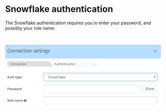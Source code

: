 # Snowflake authentication

The Snowflake authentication requires you to enter your password, and possibly your role name:

&nbsp;

![Image](<lib/Snowflake%20Authentication.png>)
